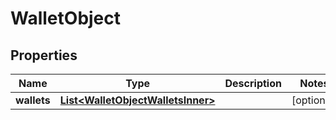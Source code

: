 

# WalletObject


## Properties

| Name | Type | Description | Notes |
|------------ | ------------- | ------------- | -------------|
|**wallets** | [**List&lt;WalletObjectWalletsInner&gt;**](WalletObjectWalletsInner.md) |  |  [optional] |



